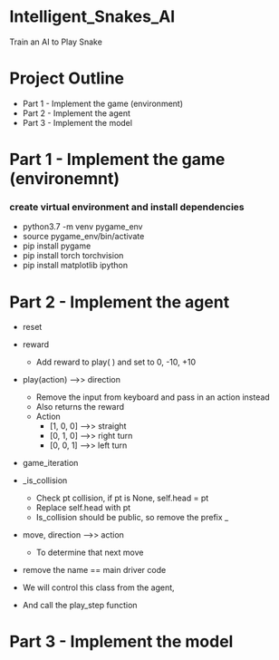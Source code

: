 # Intelligent_Snakes_AI
Train an AI to Play Snake

# Project Outline
* Part 1 - Implement the game (environment)
* Part 2 - Implement the agent
* Part 3 - Implement the model


# Part 1 - Implement the game (environemnt)

### create virtual environment and install dependencies
* python3.7 -m venv pygame_env
* source pygame_env/bin/activate
* pip install pygame
* pip install torch torchvision
* pip install matplotlib ipython


# Part 2 - Implement the agent

* reset
* reward
	- Add reward to play(  ) and set to 0, -10, +10
* play(action) -->> direction
	- Remove the input from keyboard and pass in an action instead
	- Also returns the reward
    - Action
	    - [1, 0, 0] -->> straight
	    - [0, 1, 0] -->> right turn
	    - [0, 0, 1] -->> left turn
* game_iteration
* _is_collision
	- Check pt collision, if pt is None, self.head = pt
	- Replace self.head with pt
	- Is_collision should be public, so remove the prefix _ 
* move, direction -->> action
	- To determine that next move


*  remove the name == main driver code

* We will control this class from the agent,
* And call the play_step function


# Part 3 - Implement the model